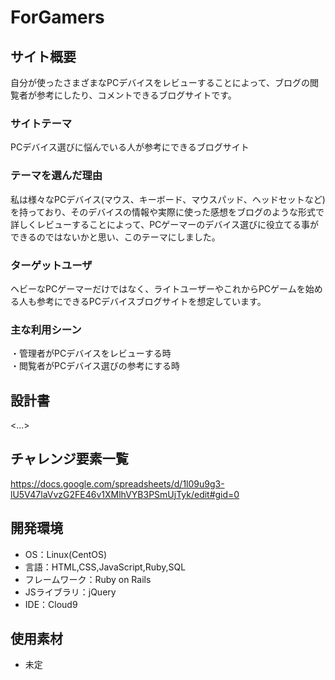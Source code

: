 # ForGamers

## サイト概要
自分が使ったさまざまなPCデバイスをレビューすることによって、ブログの閲覧者が参考にしたり、コメントできるブログサイトです。

### サイトテーマ
PCデバイス選びに悩んでいる人が参考にできるブログサイト

### テーマを選んだ理由
私は様々なPCデバイス(マウス、キーボード、マウスパッド、ヘッドセットなど)を持っており、そのデバイスの情報や実際に使った感想をブログのような形式で詳しくレビューすることによって、PCゲーマーのデバイス選びに役立てる事ができるのではないかと思い、このテーマにしました。

### ターゲットユーザ
ヘビーなPCゲーマーだけではなく、ライトユーザーやこれからPCゲームを始める人も参考にできるPCデバイスブログサイトを想定しています。

### 主な利用シーン
・管理者がPCデバイスをレビューする時</br>
・閲覧者がPCデバイス選びの参考にする時

## 設計書
<...>

## チャレンジ要素一覧
https://docs.google.com/spreadsheets/d/1l09u9g3-lU5V47laVvzG2FE46v1XMlhVYB3PSmUjTyk/edit#gid=0

## 開発環境
- OS：Linux(CentOS)
- 言語：HTML,CSS,JavaScript,Ruby,SQL
- フレームワーク：Ruby on Rails
- JSライブラリ：jQuery
- IDE：Cloud9

## 使用素材
-   未定